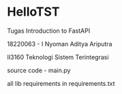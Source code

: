 # HelloTST
Tugas Introduction to FastAPI

18220063 - I Nyoman Aditya Ariputra

II3160 Teknologi Sistem Terintegrasi

source code - main.py

all lib requirements in requirements.txt
